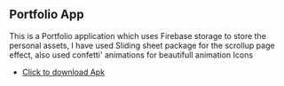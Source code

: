 ## Portfolio App

This is a Portfolio application which uses Firebase storage to store the personal assets,
I have used Sliding sheet package for the scrollup page effect,
also used confetti' animations for beautifull animation Icons

- [Click to download Apk](https://drive.google.com/file/d/1-rKg22wrP0c328rUGei1q-r8QlOA0RH9/view?usp=share_link)


